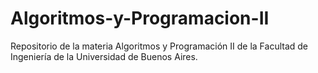 # Algoritmos-y-Programacion-II
Repositorio de la materia Algoritmos y Programación II de la Facultad de Ingeniería de la Universidad de Buenos Aires.
